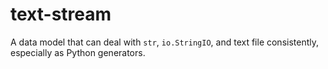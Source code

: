 # text-stream

A data model that can deal with `str`, `io.StringIO`, and text file consistently, especially as Python generators.